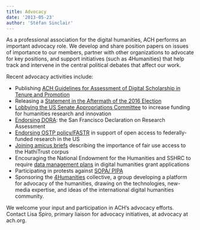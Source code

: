 ```yaml
---
title: Advocacy
date: '2013-05-23'
author: 'Stéfan Sinclair'
---
```

As a professional association for the digital humanities, ACH performs an important advocacy role. We develop and share position papers on issues of importance to our members, partner with other organizations to advocate for key positions, and support initiatives (such as 4Humanities) that help track and intervene in the central political debates that affect our work.

Recent advocacy activities include:

- Publishing [ACH Guidelines for Assessment of Digital Scholarship in Tenure and Promotion](http://ach.org/ach-guidelines-for-assessment-of-digital-scholarship-in-tenure-and-promotion/)
- Releasing a [Statement in the Aftermath of the 2016 Election](http://ach.org/activities/advocacy/ach-statement-in-the-aftermath-of-the-2016-election/)
- [Lobbying the US Senate Appropriations Committee](http://ach.org/2014/04/28/ach-lobbies-for-increased-federal-funding) to increase funding for humanities research and innovation
- [Endorsing DORA](http://ach.org/ach-endorses-san-francisco-declaration-research-assessment): the San Francisco Declaration on Research Assessment
- [Endorsing OSTP policy/FASTR](http://ach.org/ach-endorses-ostp-policyfastr) in support of open access to federally-funded research in the US
- [Joining amicus briefs](http://ach.org/ach-advocacy-news) describing the importance of fair use access to the HathiTrust corpus
- Encouraging the National Endowment for the Humanities and SSHRC to require [data management plans](http://ach.org/advocacy-work-ach) in digital humanities grant applications
- Participating in protests against [SOPA/ PIPA](http://ach.org/advocacy-work-ach)
- Sponsoring the [4Humanities](http://4humanities.org/) collective, a group developing a platform for advocacy of the humanities, drawing on the technologies, new-media expertise, and ideas of the international digital humanities community.

We welcome your input and participation in ACH’s advocacy efforts. Contact Lisa Spiro, primary liaison for advocacy initiatives, at advocacy at ach.org.